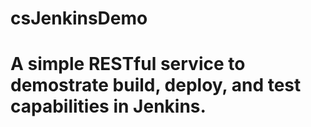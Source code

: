 # csJenkinsDemo

# A simple RESTful service to demostrate build, deploy, and test capabilities in Jenkins.
